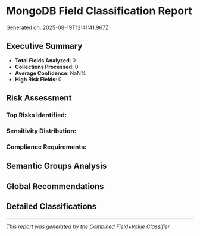 # MongoDB Field Classification Report

Generated on: 2025-08-19T12:41:41.967Z

## Executive Summary

- **Total Fields Analyzed**: 0
- **Collections Processed**: 0
- **Average Confidence**: NaN%
- **High Risk Fields**: 0

## Risk Assessment

### Top Risks Identified:


### Sensitivity Distribution:


### Compliance Requirements:


## Semantic Groups Analysis



## Global Recommendations



## Detailed Classifications



---
*This report was generated by the Combined Field+Value Classifier*
